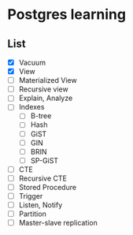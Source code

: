 # Postgres learning

## List
- [x] Vacuum
- [x] View
- [ ] Materialized View
- [ ] Recursive view
- [ ] Explain, Analyze
- [ ] Indexes
  - [ ] B-tree
  - [ ] Hash
  - [ ] GiST
  - [ ] GIN
  - [ ] BRIN
  - [ ] SP-GiST
- [ ] CTE
- [ ] Recursive CTE
- [ ] Stored Procedure
- [ ] Trigger
- [ ] Listen, Notify
- [ ] Partition
- [ ] Master-slave replication